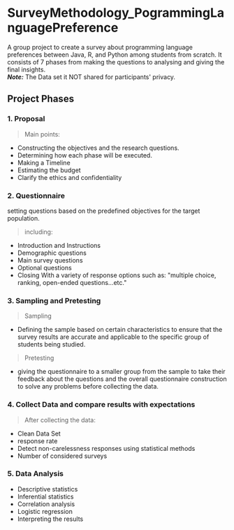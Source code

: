 # SurveyMethodology_PogrammingLanguagePreference
A group project to create a survey about programming language preferences between Java, R, and Python among students from scratch. 
It consists of 7 phases from making the questions to analysing and giving the final insights.<br>
***Note:*** The Data set it NOT shared for participants' privacy.
## Project Phases 

### 1. Proposal 
> Main points: 
* Constructing the objectives and the research questions.
* Determining how each phase will be executed.
* Making a Timeline 
* Estimating the budget 
* Clarify the ethics and confidentiality

### 2. Questionnaire 
setting questions based on the predefined objectives for the target population.
 > including:
* Introduction and Instructions
* Demographic questions
* Main survey questions
* Optional questions
* Closing
With a variety of response options such as: "multiple choice, ranking, open-ended questions...etc."

### 3. Sampling and Pretesting
> Sampling
* Defining the sample based on certain characteristics to ensure that the survey results are accurate and applicable to the specific group of students being studied.
> Pretesting
* giving the questionnaire to a smaller group from the sample to take their feedback about the questions and the overall questionnaire construction to solve any problems before collecting the data.

### 4. Collect Data and compare results with expectations
> After collecting the data:
* Clean Data Set 
* response rate
* Detect non-carelessness responses using statistical methods 
* Number of considered surveys

### 5. Data Analysis
* Descriptive statistics
* Inferential statistics
* Correlation analysis
* Logistic regression 
* Interpreting the results








